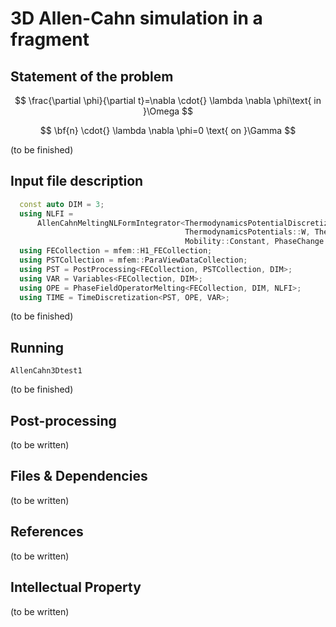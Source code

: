 # 3D Allen-Cahn simulation in a fragment 


## Statement of the problem

$$
\frac{\partial \phi}{\partial t}=\nabla \cdot{} \lambda \nabla \phi\text{ in }\Omega
$$

$$
\bf{n} \cdot{} \lambda \nabla \phi=0 \text{ on }\Gamma
$$

(to be finished)
## Input file description


```CPP
  const auto DIM = 3;
  using NLFI =
      AllenCahnMeltingNLFormIntegrator<ThermodynamicsPotentialDiscretization::Implicit,
                                       ThermodynamicsPotentials::W, ThermodynamicsPotentials::H,
                                       Mobility::Constant, PhaseChange::Constant>;
  using FECollection = mfem::H1_FECollection;
  using PSTCollection = mfem::ParaViewDataCollection;
  using PST = PostProcessing<FECollection, PSTCollection, DIM>;
  using VAR = Variables<FECollection, DIM>;
  using OPE = PhaseFieldOperatorMelting<FECollection, DIM, NLFI>;
  using TIME = TimeDiscretization<PST, OPE, VAR>;
```

(to be finished)

## Running 

```SHELL
AllenCahn3Dtest1
```
(to be finished)

## Post-processing

(to be written)

## Files & Dependencies


(to be written)

## References


(to be written)

## Intellectual Property

(to be written)